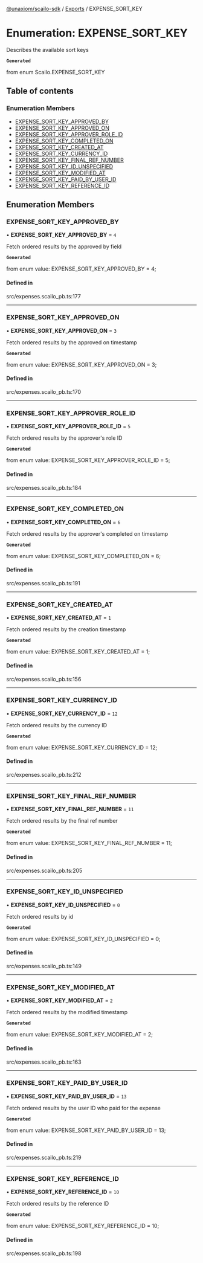 [@unaxiom/scailo-sdk](../README.md) / [Exports](../modules.md) / EXPENSE\_SORT\_KEY

# Enumeration: EXPENSE\_SORT\_KEY

Describes the available sort keys

**`Generated`**

from enum Scailo.EXPENSE_SORT_KEY

## Table of contents

### Enumeration Members

- [EXPENSE\_SORT\_KEY\_APPROVED\_BY](EXPENSE_SORT_KEY.md#expense_sort_key_approved_by)
- [EXPENSE\_SORT\_KEY\_APPROVED\_ON](EXPENSE_SORT_KEY.md#expense_sort_key_approved_on)
- [EXPENSE\_SORT\_KEY\_APPROVER\_ROLE\_ID](EXPENSE_SORT_KEY.md#expense_sort_key_approver_role_id)
- [EXPENSE\_SORT\_KEY\_COMPLETED\_ON](EXPENSE_SORT_KEY.md#expense_sort_key_completed_on)
- [EXPENSE\_SORT\_KEY\_CREATED\_AT](EXPENSE_SORT_KEY.md#expense_sort_key_created_at)
- [EXPENSE\_SORT\_KEY\_CURRENCY\_ID](EXPENSE_SORT_KEY.md#expense_sort_key_currency_id)
- [EXPENSE\_SORT\_KEY\_FINAL\_REF\_NUMBER](EXPENSE_SORT_KEY.md#expense_sort_key_final_ref_number)
- [EXPENSE\_SORT\_KEY\_ID\_UNSPECIFIED](EXPENSE_SORT_KEY.md#expense_sort_key_id_unspecified)
- [EXPENSE\_SORT\_KEY\_MODIFIED\_AT](EXPENSE_SORT_KEY.md#expense_sort_key_modified_at)
- [EXPENSE\_SORT\_KEY\_PAID\_BY\_USER\_ID](EXPENSE_SORT_KEY.md#expense_sort_key_paid_by_user_id)
- [EXPENSE\_SORT\_KEY\_REFERENCE\_ID](EXPENSE_SORT_KEY.md#expense_sort_key_reference_id)

## Enumeration Members

### EXPENSE\_SORT\_KEY\_APPROVED\_BY

• **EXPENSE\_SORT\_KEY\_APPROVED\_BY** = ``4``

Fetch ordered results by the approved by field

**`Generated`**

from enum value: EXPENSE_SORT_KEY_APPROVED_BY = 4;

#### Defined in

src/expenses.scailo_pb.ts:177

___

### EXPENSE\_SORT\_KEY\_APPROVED\_ON

• **EXPENSE\_SORT\_KEY\_APPROVED\_ON** = ``3``

Fetch ordered results by the approved on timestamp

**`Generated`**

from enum value: EXPENSE_SORT_KEY_APPROVED_ON = 3;

#### Defined in

src/expenses.scailo_pb.ts:170

___

### EXPENSE\_SORT\_KEY\_APPROVER\_ROLE\_ID

• **EXPENSE\_SORT\_KEY\_APPROVER\_ROLE\_ID** = ``5``

Fetch ordered results by the approver's role ID

**`Generated`**

from enum value: EXPENSE_SORT_KEY_APPROVER_ROLE_ID = 5;

#### Defined in

src/expenses.scailo_pb.ts:184

___

### EXPENSE\_SORT\_KEY\_COMPLETED\_ON

• **EXPENSE\_SORT\_KEY\_COMPLETED\_ON** = ``6``

Fetch ordered results by the approver's completed on timestamp

**`Generated`**

from enum value: EXPENSE_SORT_KEY_COMPLETED_ON = 6;

#### Defined in

src/expenses.scailo_pb.ts:191

___

### EXPENSE\_SORT\_KEY\_CREATED\_AT

• **EXPENSE\_SORT\_KEY\_CREATED\_AT** = ``1``

Fetch ordered results by the creation timestamp

**`Generated`**

from enum value: EXPENSE_SORT_KEY_CREATED_AT = 1;

#### Defined in

src/expenses.scailo_pb.ts:156

___

### EXPENSE\_SORT\_KEY\_CURRENCY\_ID

• **EXPENSE\_SORT\_KEY\_CURRENCY\_ID** = ``12``

Fetch ordered results by the currency ID

**`Generated`**

from enum value: EXPENSE_SORT_KEY_CURRENCY_ID = 12;

#### Defined in

src/expenses.scailo_pb.ts:212

___

### EXPENSE\_SORT\_KEY\_FINAL\_REF\_NUMBER

• **EXPENSE\_SORT\_KEY\_FINAL\_REF\_NUMBER** = ``11``

Fetch ordered results by the final ref number

**`Generated`**

from enum value: EXPENSE_SORT_KEY_FINAL_REF_NUMBER = 11;

#### Defined in

src/expenses.scailo_pb.ts:205

___

### EXPENSE\_SORT\_KEY\_ID\_UNSPECIFIED

• **EXPENSE\_SORT\_KEY\_ID\_UNSPECIFIED** = ``0``

Fetch ordered results by id

**`Generated`**

from enum value: EXPENSE_SORT_KEY_ID_UNSPECIFIED = 0;

#### Defined in

src/expenses.scailo_pb.ts:149

___

### EXPENSE\_SORT\_KEY\_MODIFIED\_AT

• **EXPENSE\_SORT\_KEY\_MODIFIED\_AT** = ``2``

Fetch ordered results by the modified timestamp

**`Generated`**

from enum value: EXPENSE_SORT_KEY_MODIFIED_AT = 2;

#### Defined in

src/expenses.scailo_pb.ts:163

___

### EXPENSE\_SORT\_KEY\_PAID\_BY\_USER\_ID

• **EXPENSE\_SORT\_KEY\_PAID\_BY\_USER\_ID** = ``13``

Fetch ordered results by the user ID who paid for the expense

**`Generated`**

from enum value: EXPENSE_SORT_KEY_PAID_BY_USER_ID = 13;

#### Defined in

src/expenses.scailo_pb.ts:219

___

### EXPENSE\_SORT\_KEY\_REFERENCE\_ID

• **EXPENSE\_SORT\_KEY\_REFERENCE\_ID** = ``10``

Fetch ordered results by the reference ID

**`Generated`**

from enum value: EXPENSE_SORT_KEY_REFERENCE_ID = 10;

#### Defined in

src/expenses.scailo_pb.ts:198
